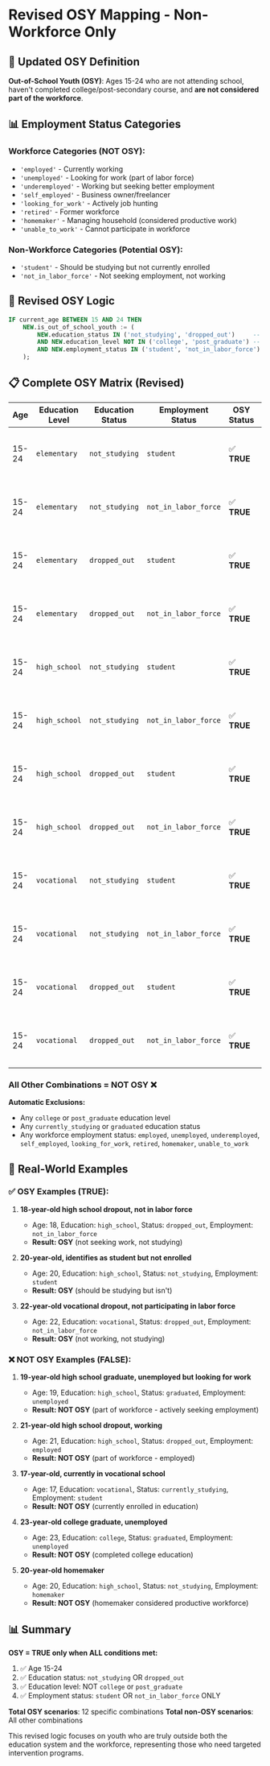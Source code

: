 # Revised OSY Mapping - Non-Workforce Only

## 🎯 **Updated OSY Definition**

**Out-of-School Youth (OSY)**: Ages 15-24 who are not attending school, haven't completed college/post-secondary course, and **are not considered part of the workforce**.

## 📊 **Employment Status Categories**

### Workforce Categories (NOT OSY):
- `'employed'` - Currently working
- `'unemployed'` - Looking for work (part of labor force)
- `'underemployed'` - Working but seeking better employment
- `'self_employed'` - Business owner/freelancer
- `'looking_for_work'` - Actively job hunting
- `'retired'` - Former workforce
- `'homemaker'` - Managing household (considered productive work)
- `'unable_to_work'` - Cannot participate in workforce

### Non-Workforce Categories (Potential OSY):
- `'student'` - Should be studying but not currently enrolled
- `'not_in_labor_force'` - Not seeking employment, not working

## 🔄 **Revised OSY Logic**

```sql
IF current_age BETWEEN 15 AND 24 THEN
    NEW.is_out_of_school_youth := (
        NEW.education_status IN ('not_studying', 'dropped_out')     -- Not in school
        AND NEW.education_level NOT IN ('college', 'post_graduate') -- No college degree  
        AND NEW.employment_status IN ('student', 'not_in_labor_force') -- Not workforce
    );
```

## 📋 **Complete OSY Matrix (Revised)**

| Age | Education Level | Education Status | Employment Status | OSY Status | Reasoning |
|-----|----------------|------------------|-------------------|------------|-----------|
| 15-24 | `elementary` | `not_studying` | `student` | ✅ **TRUE** | Not in school, no college, not workforce |
| 15-24 | `elementary` | `not_studying` | `not_in_labor_force` | ✅ **TRUE** | Not in school, no college, not workforce |
| 15-24 | `elementary` | `dropped_out` | `student` | ✅ **TRUE** | Left school, no college, not workforce |
| 15-24 | `elementary` | `dropped_out` | `not_in_labor_force` | ✅ **TRUE** | Left school, no college, not workforce |
| 15-24 | `high_school` | `not_studying` | `student` | ✅ **TRUE** | Not in school, no college, not workforce |
| 15-24 | `high_school` | `not_studying` | `not_in_labor_force` | ✅ **TRUE** | Not in school, no college, not workforce |
| 15-24 | `high_school` | `dropped_out` | `student` | ✅ **TRUE** | Left school, no college, not workforce |
| 15-24 | `high_school` | `dropped_out` | `not_in_labor_force` | ✅ **TRUE** | Left school, no college, not workforce |
| 15-24 | `vocational` | `not_studying` | `student` | ✅ **TRUE** | Not in school, no college, not workforce |
| 15-24 | `vocational` | `not_studying` | `not_in_labor_force` | ✅ **TRUE** | Not in school, no college, not workforce |
| 15-24 | `vocational` | `dropped_out` | `student` | ✅ **TRUE** | Left school, no college, not workforce |
| 15-24 | `vocational` | `dropped_out` | `not_in_labor_force` | ✅ **TRUE** | Left school, no college, not workforce |

### All Other Combinations = NOT OSY ❌

**Automatic Exclusions:**
- Any `college` or `post_graduate` education level
- Any `currently_studying` or `graduated` education status  
- Any workforce employment status: `employed`, `unemployed`, `underemployed`, `self_employed`, `looking_for_work`, `retired`, `homemaker`, `unable_to_work`

## 🎯 **Real-World Examples**

### ✅ **OSY Examples (TRUE):**
1. **18-year-old high school dropout, not in labor force**
   - Age: 18, Education: `high_school`, Status: `dropped_out`, Employment: `not_in_labor_force`
   - **Result: OSY** (not seeking work, not studying)

2. **20-year-old, identifies as student but not enrolled**
   - Age: 20, Education: `high_school`, Status: `not_studying`, Employment: `student`
   - **Result: OSY** (should be studying but isn't)

3. **22-year-old vocational dropout, not participating in labor force**
   - Age: 22, Education: `vocational`, Status: `dropped_out`, Employment: `not_in_labor_force`
   - **Result: OSY** (not working, not studying)

### ❌ **NOT OSY Examples (FALSE):**
1. **19-year-old high school graduate, unemployed but looking for work**
   - Age: 19, Education: `high_school`, Status: `graduated`, Employment: `unemployed`
   - **Result: NOT OSY** (part of workforce - actively seeking employment)

2. **21-year-old high school dropout, working**
   - Age: 21, Education: `high_school`, Status: `dropped_out`, Employment: `employed`
   - **Result: NOT OSY** (part of workforce - employed)

3. **17-year-old, currently in vocational school**
   - Age: 17, Education: `vocational`, Status: `currently_studying`, Employment: `student`
   - **Result: NOT OSY** (currently enrolled in education)

4. **23-year-old college graduate, unemployed**
   - Age: 23, Education: `college`, Status: `graduated`, Employment: `unemployed`
   - **Result: NOT OSY** (completed college education)

5. **20-year-old homemaker**
   - Age: 20, Education: `high_school`, Status: `not_studying`, Employment: `homemaker`
   - **Result: NOT OSY** (homemaker considered productive workforce)

## 📊 **Summary**

**OSY = TRUE only when ALL conditions met:**
1. ✅ Age 15-24
2. ✅ Education status: `not_studying` OR `dropped_out`
3. ✅ Education level: NOT `college` or `post_graduate`
4. ✅ Employment status: `student` OR `not_in_labor_force` ONLY

**Total OSY scenarios**: 12 specific combinations
**Total non-OSY scenarios**: All other combinations

This revised logic focuses on youth who are truly outside both the education system and the workforce, representing those who need targeted intervention programs.